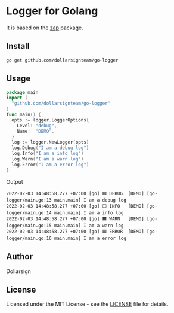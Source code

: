 # Logger for Golang

It is based on the [zap][1] package.

## Install

```shell
go get github.com/dollarsignteam/go-logger
```

## Usage

```go
package main
import (
  "github.com/dollarsignteam/go-logger"
)
func main() {
  opts := logger.LoggerOptions{
    Level: "debug",
    Name:  "DEMO",
  }
  log := logger.NewLogger(opts)
  log.Debug("I am a debug log")
  log.Info("I am a info log")
  log.Warn("I am a warn log")
  log.Error("I am a error log")
}
```

Output

```shell
2022-02-03 14:48:58.277 +07:00 [go] 🟪 DEBUG  [DEMO] [go-logger/main.go:13 main.main] I am a debug log
2022-02-03 14:48:58.277 +07:00 [go] ⬜️ INFO   [DEMO] [go-logger/main.go:14 main.main] I am a info log
2022-02-03 14:48:58.277 +07:00 [go] 🟧 WARN   [DEMO] [go-logger/main.go:15 main.main] I am a warn log
2022-02-03 14:48:58.277 +07:00 [go] 🟥 ERROR  [DEMO] [go-logger/main.go:16 main.main] I am a error log
```

## Author

Dollarsign

## License

Licensed under the MIT License - see the [LICENSE][2] file for details.

[1]: https://github.com/uber-go/zap
[2]: https://github.com/dollarsignteam/go-logger/blob/main/LICENSE
